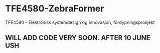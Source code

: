 # TFE4580-ZebraFormer
TFE4580 - Elektronisk systemdesign og innovasjon, fordypningsprosjekt

## WILL ADD CODE VERY SOON. AFTER 10 JUNE USH
